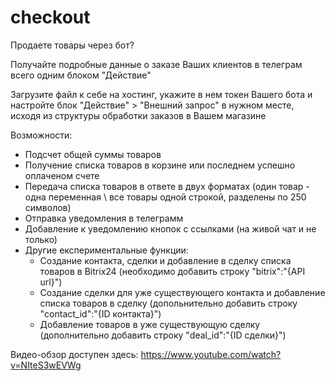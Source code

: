 # checkout

Продаете товары через бот?

Получайте подробные данные о заказе Ваших клиентов в телеграм всего одним блоком "Действие"

Загрузите файл к себе на хостинг, укажите в нем токен Вашего бота и настройте блок "Действие" > "Внешний запрос" в нужном месте, исходя из структуры обработки заказов в Вашем магазине

Возможности:
- Подсчет общей суммы товаров
- Получение списка товаров в корзине или последнем успешно оплаченом счете
- Передача списка товаров в ответе в двух форматах (один товар - одна переменная \\ все товары одной строкой, разделены по 250 символов)
- Отправка уведомления в телеграмм
- Добавление к уведомлению кнопок с ссылками (на живой чат и не только)
- Другие експериментальные функции:
   - Создание контакта, сделки и добавление в сделку списка товаров в Bitrix24 (необходимо добавить строку "bitrix":"{API url}")
   - Создание сделки для уже существующего контакта и добавление списка товаров в сделку (допольнительно добавить строку "contact_id":"{ID контакта}")
   - Добавление товаров в уже существующую сделку (дополнительно добавить строку "deal_id":"{ID сделки}")


Видео-обзор доступен здесь: https://www.youtube.com/watch?v=NIteS3wEVWg
